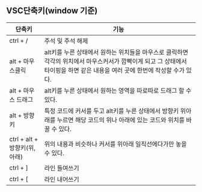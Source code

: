 ## VSC단축키(window 기준)
  |단축키|기능|
  |-|-|
  |ctrl + /|주석 및 주석 해제|
  |alt + 마우스클릭|alt키를 누른 상태에서 원하는 위치들을 마우스로 클릭하면 각각의 위치에서 마우스커서가 깜빡이게 되고 그 상태에서 타이핑을 하면 같은 내용을 여러 곳에 한번에 작성할 수가 있다.|
  |alt + 마우스 드래그|alt키를 누른 상태에서 원하는 영역을 따로따로 드래그 할 수 있다.|
  |alt + 방향키|특정 코드에 커서를 두고 alt키를 누른 상태에서 방향키 위아래를 누르면 해당 코드의 위나 아래에 있는 코드와 위치를 바꿀 수 있다.
  |ctrl + alt + 방향키(위,아래)|위의 내용과 비슷하나 커서를 위아래 일직선에다가만 놓을 수 있다.|
  |ctrl + ]|라인 들여쓰기|
  |ctrl + [|라인 내어쓰기|
